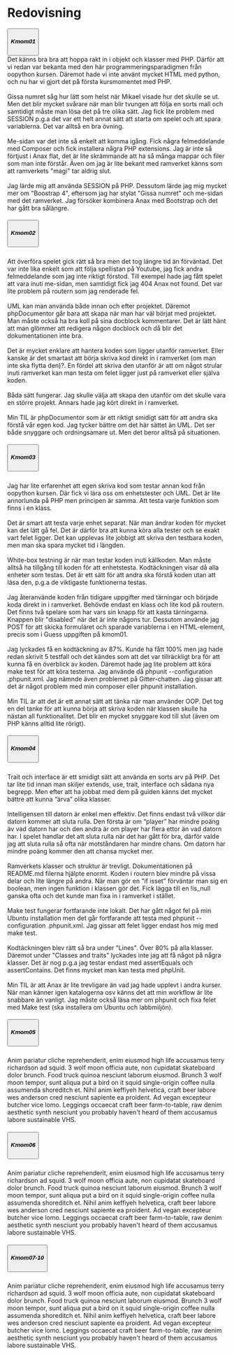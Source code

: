 ---
---
<h1 class="mt-5">Redovisning</h1>
<div id="accordion" class="accordion">
  <div class="card">
    <div class="card-header" id="headingOne">
      <button class="btn btn-link collapsed" data-toggle="collapse" data-target="#collapseOne" aria-expanded="true" aria-controls="collapseOne">
          <h5 class="mb-0">Kmom01</h5>
        </button>
      </h5>
    </div>
    <div id="collapseOne" class="collapse" aria-labelledby="headingOne" data-parent="#accordion">
      <div class="card-body text-left">
        Det känns bra bra att hoppa rakt in i objekt och klasser med PHP. Därför att vi redan var bekanta med den här programmeringsparadigmen från oopython kursen. Däremot hade vi inte använt mycket HTML med python, och nu har vi gjort det på första kursmomentet med PHP.
        <br><br>
        Gissa numret såg hur lätt som helst när Mikael visade hur det skulle se ut. Men det blir mycket svårare när man blir tvungen att följa en sorts mall och samtidigt måste man lösa det på tre olika sätt. Jag fick lite problem med SESSION p.g.a det var ett helt annat sätt att starta om spelet och att spara variablerna. Det var alltså en bra övning.
        <br><br>
        Me-sidan var det inte så enkelt att komma igång. Fick några felmeddelande med Composer och fick installera några PHP extensions. Jag är inte så förtjust i Anax flat, det är lite skrämmande att ha så många mappar och filer som man inte förstår. Även om jag är lite bekant med ramverket känns som att ramverkets "magi" tar aldrig slut.
        <br><br>
        Jag lärde mig att använda SESSION på PHP. Dessutom lärde jag mig mycket mer om "Boostrap 4", eftersom jag har stylat "Gissa numret" och me-sidan med det ramverket. Jag försöker kombinera Anax med Bootstrap och det har gått bra sålängre.
      </div>
    </div>
  </div>
  <div class="card">
    <div class="card-header" id="headingTwo">
      <h5 class="mb-0">
        <button class="btn btn-link collapsed" data-toggle="collapse" data-target="#collapseTwo" aria-expanded="false" aria-controls="collapseTwo">
          <h5 class="mb-0">Kmom02</h5>
        </button>
      </h5>
    </div>
    <div id="collapseTwo" class="collapse" aria-labelledby="headingTwo" data-parent="#accordion">
      <div class="card-body text-left">
      Att överföra spelet gick rätt så bra men det tog längre tid än förväntad. Det var inte lika enkelt som att följa spellistan på Youtube, jag fick andra felmeddelande som jag inte riktigt förstod. Till exempel hade jag fått spelet att vara inuti me-sidan, men samtidigt fick jag 404 Anax not found. Det var lite problem på routern som jag renderade fel.
      <br><br>
      UML kan man använda både innan och efter projektet. Däremot phpDocumentor går bara att skapa när man har väl börjat med projektet. Man måste också ha bra koll på sina docblock kommentarer. Det är lätt hänt att man glömmer att redigera någon docblock och då blir det dokumentationen inte bra.
      <br><br>
      Det är mycket enklare att hantera koden som ligger utanför ramverket. Eller kanske är det smartast att börja skriva kod direkt in i ramverket (om man inte ska flytta den)?. En fördel att skriva den utanför är att om något strular inuti ramverket kan man testa om felet ligger just på ramverket eller själva koden.
      <br><br>
      Båda sätt fungerar. Jag skulle välja att skapa den utanför om det skulle vara en större projekt. Annars hade jag kört direkt in i ramverket.
      <br><br>
      Min TIL är phpDocumentor som är ett riktigt smidigt sätt för att andra ska förstå vår egen kod. Jag tycker bättre om det här sättet än UML. Det ser både snyggare och ordningsamare ut. Men det beror alltså på situationen.
      </div>
    </div>
  </div>
  <div class="card">
    <div class="card-header" id="headingThree">
      <h5 class="mb-0">
        <button class="btn btn-link collapsed" data-toggle="collapse" data-target="#collapseThree" aria-expanded="false" aria-controls="collapseThree">
          <h5 class="mb-0">Kmom03</h5>
        </button>
      </h5>
    </div>
    <div id="collapseThree" class="collapse" aria-labelledby="headingThree" data-parent="#accordion">
      <div class="card-body">
        Jag har lite erfarenhet att egen skriva kod som testar annan kod från oopython kursen. Där fick vi lära oss om enhetstester och UML. Det är lite annorlunda på PHP men principen är samma. Att testa varje funktion som finns i en klass.
        <br><br>
        Det är smart att testa varje enhet separat. När man ändrar koden för mycket kan det lätt gå fel. Det är därför bra att kunna köra alla tester och se exakt vart felet ligger. Det kan upplevas lite jobbigt att skriva den testbara koden, men man ska spara mycket tid i längden.
        <br><br>
        White-box testning är när man testar koden inuti källkoden. Man måste alltså ha tillgång till koden för att enhetstesta. Kodtäckningen visar då alla enheter som testas. Det är ett sätt för att andra ska förstå koden utan att läsa den, p.g.a de viktigaste funktionerna testas.
        <br><br>
        Jag återanvände koden från tidigare uppgifter med tärningar och började koda direkt in i ramverket. Behövde endast en klass och lite kod på routern. Det finns två spelare som har vars sin knapp för att kasta tärningarna. Knappen blir "disabled" när det är inte någons tur.
        Dessutom använde jag POST för att skicka formuläret och sparade variablerna i en HTML-element, precis som i Guess uppgiften på kmom01.
        <br><br>
        Jag lyckades få en kodtäckning av 87%. Kunde ha fått 100% men jag hade redan skrivit 5 testfall och det kändes som att det var tillräckligt bra för att kunna få en överblick av koden. Däremot hade jag lite problem att köra make test för att köra testerna. Jag använde då phpunit --configuration .phpunit.xml. Jag nämnde även problemet på Gitter-chatten. Jag gissar att det är något problem med min composer eller phpunit installation.
        <br><br>
        Min TIL är att det är ett annat sätt att tänka när man använder OOP. Det tog en del tanke för att kunna börja att skriva koden när klassen skulle ha nästan all funktionalitet. Det blir en mycket snyggare kod till slut (även om PHP känns alltid lite rörigt).
      </div>
    </div>
  </div>
  <div class="card">
    <div class="card-header" id="headingFour">
      <h5 class="mb-0">
        <button class="btn btn-link" data-toggle="collapse" data-target="#collapseFour" aria-expanded="true" aria-controls="collapseFour">
          <h5 class="mb-0">Kmom04</h5>
        </button>
      </h5>
    </div>
    <div id="collapseFour" class="collapse" aria-labelledby="headingFour" data-parent="#accordion">
      <div class="card-body">
        Trait och interface är ett smidigt sätt att använda en sorts arv på PHP. Det tar lite tid innan man skiljer extends, use, trait, interface och sådana nya begrepp. Men efter att ha jobbat med dem på guiden känns det mycket bättre att kunna “ärva” olika klasser.
        <br><br>
        Intelligensen till datorn är enkel men effektiv. Det finns endast två villkor där datorn kommer att sluta rulla. Den första är om “player” har mindre poäng äv vad datorn har och den andra är om player har flera ettor än vad datorn har. I spelet handlar det att sluta rulla när det har gått för bra, därför valde jag att sluta rulla så ofta när motståndaren har mindre chans. Om datorn har mindre poäng kommer den att chansa mycket mer.
        <br><br>
        Ramverkets klasser och struktur är trevligt. Dokumentationen på README.md filerna hjälpte enormt. Koden i routern blev mindre på vissa delar och lite längre på andra. När man gör en "if isset" förväntar man sig en boolean, men ingen funktion i klassen gör det. Fick lägga till en !is_null ganska ofta och det kunde man fixa in i ramverket i stället.
        <br><br>
        Make test fungerar fortfarande inte lokalt. Det har gått något fel på min Ubuntu installation men det går fortfarande att testa med phpunit --configuration .phpunit.xml. Jag gissar att felet ligger endast hos mig med make test.
        <br><br>
        Kodtäckningen blev rätt så bra under "Lines". Över 80% på alla klasser. Däremot under "Classes and traits" lyckades inte jag att få något på några klasser. Det är nog p.g.a jag testar endast med assertEquals och assertContains. Det finns mycket man kan testa med phpUnit.
        <br><br>
        Min TIL är att Anax är lite trevligare än vad jag hade upplevt i andra kurser. När man känner igen katalogerna osv känns det att min workflow är lite snabbare än vanligt. Jag måste också läsa mer om phpunit och fixa felet med Make test (ska installera om Ubuntu och labbmiljön).
      </div>
    </div>
  </div>
  <div class="card">
    <div class="card-header" id="headingFive">
      <h5 class="mb-0">
        <button class="btn btn-link" data-toggle="collapse" data-target="#collapseFive" aria-expanded="true" aria-controls="collapseFive">
          <h5 class="mb-0">Kmom05</h5>
        </button>
      </h5>
    </div>
    <div id="collapseFive" class="collapse" aria-labelledby="headingFive" data-parent="#accordion">
      <div class="card-body">
        Anim pariatur cliche reprehenderit, enim eiusmod high life accusamus terry richardson ad squid. 3 wolf moon officia aute, non cupidatat skateboard dolor brunch. Food truck quinoa nesciunt laborum eiusmod. Brunch 3 wolf moon tempor, sunt aliqua put a bird on it squid single-origin coffee nulla assumenda shoreditch et. Nihil anim keffiyeh helvetica, craft beer labore wes anderson cred nesciunt sapiente ea proident. Ad vegan excepteur butcher vice lomo. Leggings occaecat craft beer farm-to-table, raw denim aesthetic synth nesciunt you probably haven't heard of them accusamus labore sustainable VHS.
      </div>
    </div>
  </div>
  <div class="card">
    <div class="card-header" id="headingSix">
      <h5 class="mb-0">
        <button class="btn btn-link" data-toggle="collapse" data-target="#collapseSix" aria-expanded="true" aria-controls="collapseSix">
          <h5 class="mb-0">Kmom06</h5>
        </button>
      </h5>
    </div>
    <div id="collapseSix" class="collapse" aria-labelledby="headingSix" data-parent="#accordion">
      <div class="card-body">
        Anim pariatur cliche reprehenderit, enim eiusmod high life accusamus terry richardson ad squid. 3 wolf moon officia aute, non cupidatat skateboard dolor brunch. Food truck quinoa nesciunt laborum eiusmod. Brunch 3 wolf moon tempor, sunt aliqua put a bird on it squid single-origin coffee nulla assumenda shoreditch et. Nihil anim keffiyeh helvetica, craft beer labore wes anderson cred nesciunt sapiente ea proident. Ad vegan excepteur butcher vice lomo. Leggings occaecat craft beer farm-to-table, raw denim aesthetic synth nesciunt you probably haven't heard of them accusamus labore sustainable VHS.
      </div>
    </div>
  </div>
  <div class="card">
    <div class="card-header" id="headingSeven">
      <h5 class="mb-0">
        <button class="btn btn-link" data-toggle="collapse" data-target="#collapseSeven" aria-expanded="true" aria-controls="collapseSeven">
          <h5 class="mb-0">Kmom07-10</h5>
        </button>
      </h5>
    </div>
    <div id="collapseSeven" class="collapse" aria-labelledby="headingSeven" data-parent="#accordion">
      <div class="card-body">
        Anim pariatur cliche reprehenderit, enim eiusmod high life accusamus terry richardson ad squid. 3 wolf moon officia aute, non cupidatat skateboard dolor brunch. Food truck quinoa nesciunt laborum eiusmod. Brunch 3 wolf moon tempor, sunt aliqua put a bird on it squid single-origin coffee nulla assumenda shoreditch et. Nihil anim keffiyeh helvetica, craft beer labore wes anderson cred nesciunt sapiente ea proident. Ad vegan excepteur butcher vice lomo. Leggings occaecat craft beer farm-to-table, raw denim aesthetic synth nesciunt you probably haven't heard of them accusamus labore sustainable VHS.
      </div>
    </div>
  </div>
</div>
